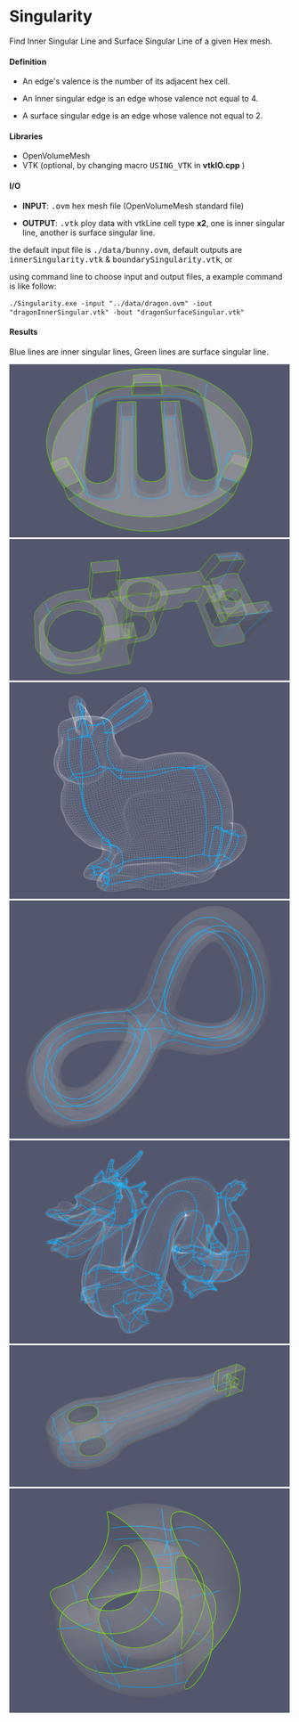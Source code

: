 # Singularity

Find Inner Singular Line and Surface Singular Line of a given Hex mesh.

#### Definition 

- An edge's valence is the number of its adjacent hex cell.

- An Inner singular edge is an edge whose valence not equal to 4.

- A surface singular edge is an edge whose valence not equal to 2.

#### Libraries

- OpenVolumeMesh
- VTK (optional, by changing macro <kbd>USING_VTK</kbd> in **vtkIO.cpp** )

#### I/O

- **INPUT**: <kbd>.ovm</kbd> hex mesh file (OpenVolumeMesh standard file)

- **OUTPUT**: <kbd>.vtk</kbd> ploy data with vtkLine cell type **x2**, one is inner singular line, another is surface singular line.

the default input file is <kbd>./data/bunny.ovm</kbd>, default outputs are <kbd>innerSingularity.vtk</kbd> & <kbd>boundarySingularity.vtk</kbd>, or

using command line to choose input and output files, a example command is like follow:

```shell
./Singularity.exe -input "../data/dragon.ovm" -iout "dragonInnerSingular.vtk" -bout "dragonSurfaceSingular.vtk"
```

#### Results

Blue lines are inner singular lines, Green lines are surface singular line.

<img src="https://github.com/TaKeTube/Geometry/blob/main/Singularity/results/38636.png?raw=true" style="zoom:80%;" />

<img src="https://github.com/TaKeTube/Geometry/blob/main/Singularity/results/CAD5_1.png?raw=true" style="zoom:80%;" />

<img src="https://github.com/TaKeTube/Geometry/blob/main/Singularity/results/bunny.png?raw=true" style="zoom:80%;" />

<img src="https://github.com/TaKeTube/Geometry/blob/main/Singularity/results/double_torus.png?raw=true" style="zoom:80%;" />

<img src="https://github.com/TaKeTube/Geometry/blob/main/Singularity/results/dragon.png?raw=true" style="zoom:80%;" />

<img src="https://github.com/TaKeTube/Geometry/blob/main/Singularity/results/rod.png?raw=true" style="zoom:80%;" />

<img src="https://github.com/TaKeTube/Geometry/blob/main/Singularity/results/sculpt.png?raw=true" style="zoom:80%;" />